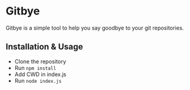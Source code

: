 # Gitbye

Gitbye is a simple tool to help you say goodbye to your git repositories.

## Installation & Usage

- Clone the repository
- Run `npm install`
- Add CWD in index.js
- Run `node index.js`
